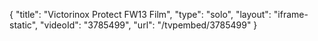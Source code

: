 {
    "title": "Victorinox Protect FW13 Film",
    "type": "solo",
    "layout": "iframe-static",
    "videoId": "3785499",
    "url": "\/tvpembed\/3785499"
}